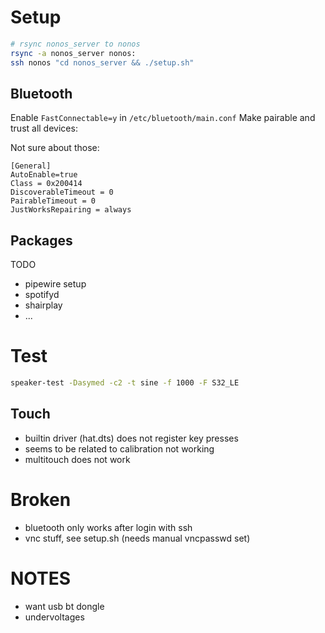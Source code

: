 # Setup

```bash
# rsync nonos_server to nonos
rsync -a nonos_server nonos:
ssh nonos "cd nonos_server && ./setup.sh"
```

## Bluetooth

Enable `FastConnectable=y` in `/etc/bluetooth/main.conf`
Make pairable and trust all devices:

Not sure about those:

```
[General]
AutoEnable=true
Class = 0x200414
DiscoverableTimeout = 0
PairableTimeout = 0
JustWorksRepairing = always
```

## Packages

TODO

- pipewire setup
- spotifyd
- shairplay
- ...

# Test

```bash
speaker-test -Dasymed -c2 -t sine -f 1000 -F S32_LE
```

## Touch

- builtin driver (hat.dts) does not register key presses
- seems to be related to calibration not working
- multitouch does not work

# Broken

- bluetooth only works after login with ssh
- vnc stuff, see setup.sh (needs manual vncpasswd set)

# NOTES

- want usb bt dongle
- undervoltages
